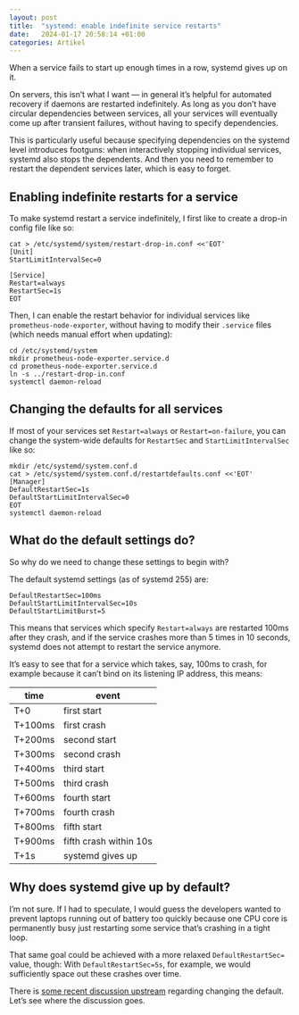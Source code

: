 ```yaml
---
layout: post
title:  "systemd: enable indefinite service restarts"
date:   2024-01-17 20:58:14 +01:00
categories: Artikel
---
```


When a service fails to start up enough times in a row, systemd gives up on it.

On servers, this isn’t what I want — in general it’s helpful for automated
recovery if daemons are restarted indefinitely. As long as you don’t have
circular dependencies between services, all your services will eventually come
up after transient failures, without having to specify dependencies.

This is particularly useful because specifying dependencies on the systemd level
introduces footguns: when interactively stopping individual services, systemd
also stops the dependents. And then you need to remember to restart the
dependent services later, which is easy to forget.

## Enabling indefinite restarts for a service

To make systemd restart a service indefinitely, I first like to create a drop-in
config file like so:

```
cat > /etc/systemd/system/restart-drop-in.conf <<'EOT'
[Unit]
StartLimitIntervalSec=0

[Service]
Restart=always
RestartSec=1s
EOT
```

Then, I can enable the restart behavior for individual services like
`prometheus-node-exporter`, without having to modify their `.service` files
(which needs manual effort when updating):

```
cd /etc/systemd/system
mkdir prometheus-node-exporter.service.d
cd prometheus-node-exporter.service.d
ln -s ../restart-drop-in.conf
systemctl daemon-reload
```

## Changing the defaults for all services

If most of your services set `Restart=always` or `Restart=on-failure`, you can
change the system-wide defaults for `RestartSec` and `StartLimitIntervalSec`
like so:

```
mkdir /etc/systemd/system.conf.d
cat > /etc/systemd/system.conf.d/restartdefaults.conf <<'EOT'
[Manager]
DefaultRestartSec=1s
DefaultStartLimitIntervalSec=0
EOT
systemctl daemon-reload
```

## What do the default settings do?

So why do we need to change these settings to begin with?

The default systemd settings (as of systemd 255) are:

```
DefaultRestartSec=100ms
DefaultStartLimitIntervalSec=10s
DefaultStartLimitBurst=5
```

This means that services which specify `Restart=always` are restarted 100ms
after they crash, and if the service crashes more than 5 times in 10 seconds,
systemd does not attempt to restart the service anymore.

It’s easy to see that for a service which takes, say, 100ms to crash, for
example because it can’t bind on its listening IP address, this means:

| time    | event                  |
|---------|------------------------|
| T+0     | first start            |
| T+100ms | first crash            |
| T+200ms | second start           |
| T+300ms | second crash           |
| T+400ms | third start            |
| T+500ms | third crash            |
| T+600ms | fourth start           |
| T+700ms | fourth crash           |
| T+800ms | fifth start            |
| T+900ms | fifth crash within 10s |
| T+1s    | systemd gives up       |

## Why does systemd give up by default?

I’m not sure. If I had to speculate, I would guess the developers wanted to
prevent laptops running out of battery too quickly because one CPU core is
permanently busy just restarting some service that’s crashing in a tight loop.

That same goal could be achieved with a more relaxed `DefaultRestartSec=` value,
though: With `DefaultRestartSec=5s`, for example, we would sufficiently space
out these crashes over time.

There is [some recent discussion
upstream](https://github.com/systemd/systemd/issues/30804) regarding changing
the default. Let’s see where the discussion goes.
